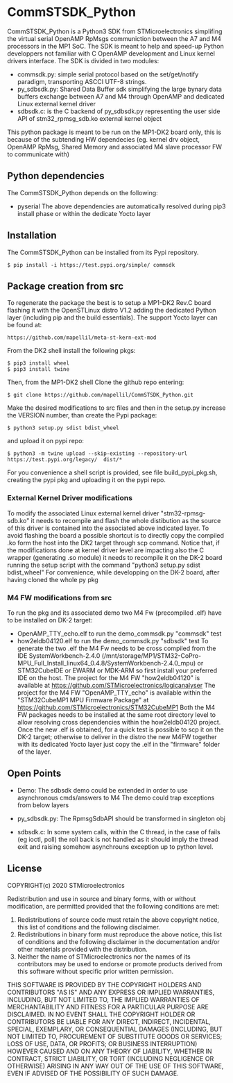# CommSTSDK_Python

CommSTSDK_Python is a Python3 SDK from STMicroelectronics simplifing the virtual serial OpenAMP RpMsgs communiction between the A7 and M4 processors in the MP1 SoC. The SDK is meant to help and speed-up Python developpers not familiar with C OpenAMP development and Linux kernel drivers interface.
The SDK is divided in two modules:
- commsdk.py: simple serial protocol based on the set/get/notify paradigm, transporting ASCCI UTF-8 strings. 
- py_sdbsdk.py: Shared Data Buffer sdk simplifying the large bynary data buffers exchange between A7 and M4 through OpenAMP and dedicated Linux external kernel driver
- sdbsdk.c: is the C backend of py_sdbsdk.py representing the user side API of stm32_rpmsg_sdb.ko external kernel object 

This python package is meant to be run on the MP1-DK2 board only, this is because of the subtending HW dependecies (eg. kernel drv object, OpenAMP RpMsg, Shared Memory and associated M4 slave processor FW to communicate with)

## Python dependencies
The CommSTSDK_Python depends on the following:
 - pyserial
 The above dependencies are automatically resolved during pip3 install phase or within the dedicate Yocto layer

## Installation
The CommSTSDK_Python can be installed from its Pypi repository.

  ```Shell
  $ pip install -i https://test.pypi.org/simple/ commsdk
  ```

## Package creation from src
To regenerate the package the best is to setup a MP1-DK2 Rev.C board flashing it with the OpenSTLinux distro V1.2 adding the dedicated Python layer (including pip and the build essentials). The support Yocto layer can be found at:
```
https://github.com/mapellil/meta-st-kern-ext-mod
```
From the DK2 shell install the following pkgs:

  ```Shell
  $ pip3 install wheel
  $ pip3 install twine
  ```
  
Then, from the MP1-DK2 shell Clone the github repo entering:

  ```Shell
  $ git clone https://github.com/mapellil/CommSTSDK_Python.git
  ```

Make the desired modifications to src files and then in the setup.py increase the VERSION number, than
create the Pypi package:
  ```Shell
  $ python3 setup.py sdist bdist_wheel

  ```
and upload it on pypi repo:
  ```Shell
  $ python3 -m twine upload --skip-existing --repository-url https://test.pypi.org/legacy/  dist/*
  ```

For you convenience a shell script is provided, see file build_pypi_pkg.sh, creating the pypi pkg and uploading it on the pypi repo.

### External Kernel Driver modifications
To modify the associated Linux external kernel driver "stm32-rpmsg-sdb.ko" it needs to recompile and flash the whole distibution as the source of this driver is contained into the associated above indicated layer. To avoid flashing the board a possible shortcut is to directly copy the compiled .ko form the host into the DK2 target through scp command. Notice that, if the modifications done at kernel driver level are impacting also the C wrapper (generating .so module) it needs to recompile it on the DK-2 board running the setup script with the command "python3 setup.py sdist bdist_wheel"
For convenience, while developping on the DK-2 board, after having cloned the whole py pkg 

### M4 FW modifications from src
To run the pkg and its associated demo two M4 Fw (precompiled .elf) have to be installed on DK-2 target:
- OpenAMP_TTY_echo.elf to run the demo_commsdk.py "commsdk" test
- how2eldb04120.elf to run the demo_commsdk.py "sdbsdk" test
To generate the two .elf the M4 Fw needs to be cross compiled from the IDE SystemWorkbench-2.4.0 (/mnt/storage/MP1/STM32-CoPro-MPU_Full_Install_linux64_0.4.8/SystemWorkbench-2.4.0_mpu) or STM32CubeIDE or EWARM or MDK-ARM so first install your preferred  IDE on the host.
The project for the M4 FW "how2eldb04120" is available at https://github.com/STMicroelectronics/logicanalyser
The project for the M4 FW "OpenAMP_TTY_echo" is available within the "STM32CubeMP1 MPU Firmware Package" at https://github.com/STMicroelectronics/STM32CubeMP1
Both the M4 FW packages needs to be installed at the same root directory level to allow resolving cross dependencies within the how2eldb04120 project. 
Once the new .elf is obtained, for a quick test is possible to scp it on the DK-2 target; otherwise to deliver in the distro the new M4FW together with its dedicated Yocto layer just copy the .elf in the "firmware" folder of the layer. 


## Open Points
 
 - Demo:
  The sdbsdk demo could be extended in order to use asynchronous cmds/answers to M4
  The demo could trap exceptions from below layers
   
 - py_sdbsdk.py:
  The RpmsgSdbAPI should be transformed in singleton obj

- sdbsdk.c:
  In some system calls, within the C thread, in the case of fails (eg ioctl, poll) the roll back is not handled as it should imply the thread exit and raising somehow asynchrouns exception up to python level. 



## License
COPYRIGHT(c) 2020 STMicroelectronics

Redistribution and use in source and binary forms, with or without
modification, are permitted provided that the following conditions are met:
  1. Redistributions of source code must retain the above copyright notice,
     this list of conditions and the following disclaimer.
  2. Redistributions in binary form must reproduce the above 
     notice, this list of conditions and the following disclaimer in the
     documentation and/or other materials provided with the distribution.
  3. Neither the name of STMicroelectronics nor the names of its
     contributors may be used to endorse or promote products derived from
     this software without specific prior written permission.

THIS SOFTWARE IS PROVIDED BY THE COPYRIGHT HOLDERS AND CONTRIBUTORS "AS IS"
AND ANY EXPRESS OR IMPLIED WARRANTIES, INCLUDING, BUT NOT LIMITED TO, THE
IMPLIED WARRANTIES OF MERCHANTABILITY AND FITNESS FOR A PARTICULAR PURPOSE
ARE DISCLAIMED. IN NO EVENT SHALL THE COPYRIGHT HOLDER OR CONTRIBUTORS BE
LIABLE FOR ANY DIRECT, INDIRECT, INCIDENTAL, SPECIAL, EXEMPLARY, OR
CONSEQUENTIAL DAMAGES (INCLUDING, BUT NOT LIMITED TO, PROCUREMENT OF
SUBSTITUTE GOODS OR SERVICES; LOSS OF USE, DATA, OR PROFITS; OR BUSINESS
INTERRUPTION) HOWEVER CAUSED AND ON ANY THEORY OF LIABILITY, WHETHER IN
CONTRACT, STRICT LIABILITY, OR TORT (INCLUDING NEGLIGENCE OR OTHERWISE)
ARISING IN ANY WAY OUT OF THE USE OF THIS SOFTWARE, EVEN IF ADVISED OF THE
POSSIBILITY OF SUCH DAMAGE.
